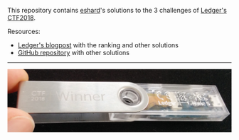 This repository contains [eshard](https://www.eshard.com)'s solutions to the 3 challenges of [Ledger's CTF2018](https://www.ledger.fr/ctf2018/).

Resources:
* [Ledger's blogpost](https://www.ledger.fr/2018/06/01/ctf-complete-hw-bounty-still-ongoing-2-337-btc/) with the ranking and other solutions 
* [GitHub repository](https://github.com/LedgerHQ/CTF/tree/master/ctf2018) with other solutions

---

![ledger-ctf2018-winner](ledger-ctf2018-winner-nanos.jpg)
